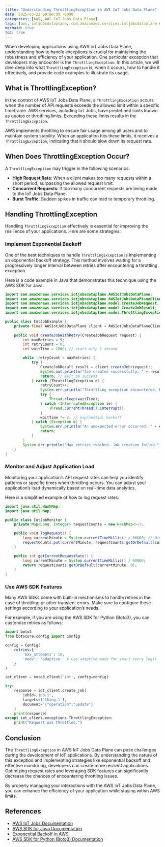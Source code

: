 ```yaml
---
title: "Understanding ThrottlingException in AWS IoT Jobs Data Plane"
date: 2025-05-22 09:00:00 -0000
categories: [AWS, AWS IoT Jobs Data Plane]
tags: [aws, iotjobsdataplane, com.amazonaws.services.iotjobsdataplane.model]
mermaid: true
toc: true
---
```



When developing applications using AWS IoT Jobs Data Plane, understanding how to handle exceptions is crucial for maintaining the robustness and efficiency of your application. One particular exception that developers may encounter is the `ThrottlingException`. In this article, we will dive deep into what `ThrottlingException` is, when it occurs, how to handle it effectively, and provide code examples to illustrate its usage.

## What is ThrottlingException?

In the context of AWS IoT Jobs Data Plane, a `ThrottlingException` occurs when the number of API requests exceeds the allowed limit within a specific timeframe. AWS services, including IoT Jobs, have predefined limits known as quotas or throttling limits. Exceeding these limits results in the `ThrottlingException`. 

AWS implements throttling to ensure fair usage among all users and to maintain system stability. When an application hits these limits, it receives a `ThrottlingException`, indicating that it should slow down its request rate.

## When Does ThrottlingException Occur?

A `ThrottlingException` may trigger in the following scenarios:

- **High Request Rate**: When a client makes too many requests within a short period, surpassing the allowed request limit.
- **Concurrent Requests**: If too many concurrent requests are being made to the IoT Jobs Data Plane.
- **Burst Traffic**: Sudden spikes in traffic can lead to temporary throttling.

## Handling ThrottlingException

Handling `ThrottlingException` effectively is essential for improving the resilience of your applications. Here are some strategies:

### Implement Exponential Backoff

One of the best techniques to handle `ThrottlingException` is implementing an exponential backoff strategy. This method involves waiting for a progressively longer interval between retries after encountering a throttling exception.

Here is a code example in Java that demonstrates this technique using the AWS SDK for Java.

```java
import com.amazonaws.services.iotjobsdataplane.AWSIotJobsDataPlane;
import com.amazonaws.services.iotjobsdataplane.AWSIotJobsDataPlaneClientBuilder;
import com.amazonaws.services.iotjobsdataplane.model.CreateJobRequest;
import com.amazonaws.services.iotjobsdataplane.model.CreateJobResult;
import com.amazonaws.services.iotjobsdataplane.model.ThrottlingException;

public class IotJobExample {
    private final AWSIotJobsDataPlane client = AWSIotJobsDataPlaneClientBuilder.defaultClient();
    
    public void createJobWithRetry(CreateJobRequest request) {
        int maxRetries = 5;
        int retryCount = 0;
        int waitTime = 1000; // start with 1 second

        while (retryCount < maxRetries) {
            try {
                CreateJobResult result = client.createJob(request);
                System.out.println("Job created successfully: " + result.getJobId());
                return; // exit on success
            } catch (ThrottlingException e) {
                retryCount++;
                System.err.println("Throttling exception encountered. Retrying in " + waitTime + " ms...");
                try {
                    Thread.sleep(waitTime);
                } catch (InterruptedException ie) {
                    Thread.currentThread().interrupt();
                }
                waitTime *= 2; // exponential backoff
            } catch (Exception e) {
                System.err.println("An unexpected error occurred: " + e.getMessage());
                return;
            }
        }
        System.err.println("Max retries reached. Job creation failed.");
    }
}
```

### Monitor and Adjust Application Load

Monitoring your application’s API request rates can help you identify patterns or specific times when throttling occurs. You can adjust your application’s load dynamically based on real-time data analytics.

Here is a simplified example of how to log request rates:

```java
import java.util.HashMap;
import java.util.Map;

public class IotJobMonitor {
    private Map<Long, Integer> requestCounts = new HashMap<>();

    public void logRequest() {
        long currentMinute = System.currentTimeMillis() / 60000; // Minute granularity
        requestCounts.put(currentMinute, requestCounts.getOrDefault(currentMinute, 0) + 1);
    }

    public int getCurrentRequestRate() {
        long currentMinute = System.currentTimeMillis() / 60000;
        return requestCounts.getOrDefault(currentMinute, 0);
    }
}
```

### Use AWS SDK Features

Many AWS SDKs come with built-in mechanisms to handle retries in the case of throttling or other transient errors. Make sure to configure these settings according to your application’s needs.

For example, if you are using the AWS SDK for Python (Boto3), you can customize retries as follows:

```python
import boto3
from botocore.config import Config

config = Config(
    retries={
        'max_attempts': 10,
        'mode': 'adaptive'  # Use adaptive mode for smart retry logic
    }
)

iot_client = boto3.client('iot', config=config)

try:
    response = iot_client.create_job(
        jobId='job-1',
        targets=['thing-1'],
        document='{"operation":"update"}'
    )
    print(response)
except iot_client.exceptions.ThrottlingException:
    print("Request was throttled.")
```

## Conclusion

The `ThrottlingException` in AWS IoT Jobs Data Plane can pose challenges during the development of IoT applications. By understanding the nature of this exception and implementing strategies like exponential backoff and effective monitoring, developers can create more resilient applications. Optimizing request rates and leveraging SDK features can significantly decrease the chances of encountering throttling issues.

By properly managing your interactions with the AWS IoT Jobs Data Plane, you can enhance the efficiency of your application while staying within AWS limits.

## References

- [AWS IoT Jobs Documentation](https://docs.aws.amazon.com/iot/latest/developerguide/iot-jobs.html)
- [AWS SDK for Java Documentation](https://docs.aws.amazon.com/sdk-for-java/latest/developer-guide/home.html)
- [Exponential Backoff in AWS](https://aws.amazon.com/blogs/security/implementing-exponential-backoff-in-aws/)
- [AWS SDK for Python (Boto3) Documentation](https://boto3.amazonaws.com/v1/documentation/api/latest/index.html)